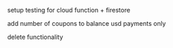 setup testing for cloud function + firestore

add number of coupons to balance
usd payments only

delete functionality
